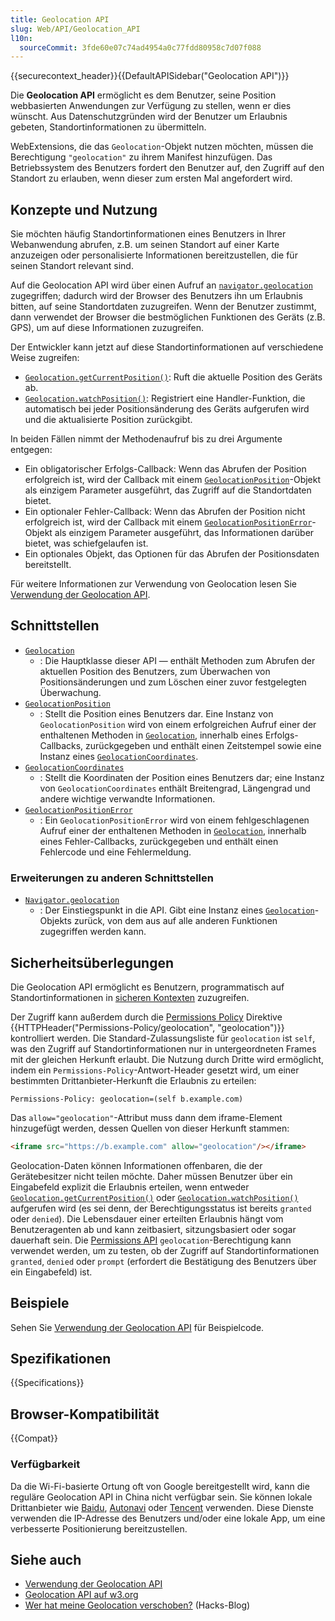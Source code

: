```yaml
---
title: Geolocation API
slug: Web/API/Geolocation_API
l10n:
  sourceCommit: 3fde60e07c74ad4954a0c77fdd80958c7d07f088
---
```


{{securecontext_header}}{{DefaultAPISidebar("Geolocation API")}}

Die **Geolocation API** ermöglicht es dem Benutzer, seine Position webbasierten Anwendungen zur Verfügung zu stellen, wenn er dies wünscht. Aus Datenschutzgründen wird der Benutzer um Erlaubnis gebeten, Standortinformationen zu übermitteln.

WebExtensions, die das `Geolocation`-Objekt nutzen möchten, müssen die Berechtigung `"geolocation"` zu ihrem Manifest hinzufügen. Das Betriebssystem des Benutzers fordert den Benutzer auf, den Zugriff auf den Standort zu erlauben, wenn dieser zum ersten Mal angefordert wird.

## Konzepte und Nutzung

Sie möchten häufig Standortinformationen eines Benutzers in Ihrer Webanwendung abrufen, z.B. um seinen Standort auf einer Karte anzuzeigen oder personalisierte Informationen bereitzustellen, die für seinen Standort relevant sind.

Auf die Geolocation API wird über einen Aufruf an [`navigator.geolocation`](/de/docs/Web/API/Navigator/geolocation) zugegriffen; dadurch wird der Browser des Benutzers ihn um Erlaubnis bitten, auf seine Standortdaten zuzugreifen. Wenn der Benutzer zustimmt, dann verwendet der Browser die bestmöglichen Funktionen des Geräts (z.B. GPS), um auf diese Informationen zuzugreifen.

Der Entwickler kann jetzt auf diese Standortinformationen auf verschiedene Weise zugreifen:

- [`Geolocation.getCurrentPosition()`](/de/docs/Web/API/Geolocation/getCurrentPosition): Ruft die aktuelle Position des Geräts ab.
- [`Geolocation.watchPosition()`](/de/docs/Web/API/Geolocation/watchPosition): Registriert eine Handler-Funktion, die automatisch bei jeder Positionsänderung des Geräts aufgerufen wird und die aktualisierte Position zurückgibt.

In beiden Fällen nimmt der Methodenaufruf bis zu drei Argumente entgegen:

- Ein obligatorischer Erfolgs-Callback: Wenn das Abrufen der Position erfolgreich ist, wird der Callback mit einem [`GeolocationPosition`](/de/docs/Web/API/GeolocationPosition)-Objekt als einzigem Parameter ausgeführt, das Zugriff auf die Standortdaten bietet.
- Ein optionaler Fehler-Callback: Wenn das Abrufen der Position nicht erfolgreich ist, wird der Callback mit einem [`GeolocationPositionError`](/de/docs/Web/API/GeolocationPositionError)-Objekt als einzigem Parameter ausgeführt, das Informationen darüber bietet, was schiefgelaufen ist.
- Ein optionales Objekt, das Optionen für das Abrufen der Positionsdaten bereitstellt.

Für weitere Informationen zur Verwendung von Geolocation lesen Sie [Verwendung der Geolocation API](/de/docs/Web/API/Geolocation_API/Using_the_Geolocation_API).

## Schnittstellen

- [`Geolocation`](/de/docs/Web/API/Geolocation)
  - : Die Hauptklasse dieser API — enthält Methoden zum Abrufen der aktuellen Position des Benutzers, zum Überwachen von Positionsänderungen und zum Löschen einer zuvor festgelegten Überwachung.
- [`GeolocationPosition`](/de/docs/Web/API/GeolocationPosition)
  - : Stellt die Position eines Benutzers dar. Eine Instanz von `GeolocationPosition` wird von einem erfolgreichen Aufruf einer der enthaltenen Methoden in [`Geolocation`](/de/docs/Web/API/Geolocation), innerhalb eines Erfolgs-Callbacks, zurückgegeben und enthält einen Zeitstempel sowie eine Instanz eines [`GeolocationCoordinates`](/de/docs/Web/API/GeolocationCoordinates).
- [`GeolocationCoordinates`](/de/docs/Web/API/GeolocationCoordinates)
  - : Stellt die Koordinaten der Position eines Benutzers dar; eine Instanz von `GeolocationCoordinates` enthält Breitengrad, Längengrad und andere wichtige verwandte Informationen.
- [`GeolocationPositionError`](/de/docs/Web/API/GeolocationPositionError)
  - : Ein `GeolocationPositionError` wird von einem fehlgeschlagenen Aufruf einer der enthaltenen Methoden in [`Geolocation`](/de/docs/Web/API/Geolocation), innerhalb eines Fehler-Callbacks, zurückgegeben und enthält einen Fehlercode und eine Fehlermeldung.

### Erweiterungen zu anderen Schnittstellen

- [`Navigator.geolocation`](/de/docs/Web/API/Navigator/geolocation)
  - : Der Einstiegspunkt in die API. Gibt eine Instanz eines [`Geolocation`](/de/docs/Web/API/Geolocation)-Objekts zurück, von dem aus auf alle anderen Funktionen zugegriffen werden kann.

## Sicherheitsüberlegungen

Die Geolocation API ermöglicht es Benutzern, programmatisch auf Standortinformationen in [sicheren Kontexten](/de/docs/Web/Security/Secure_Contexts) zuzugreifen.

Der Zugriff kann außerdem durch die [Permissions Policy](/de/docs/Web/HTTP/Permissions_Policy) Direktive {{HTTPHeader("Permissions-Policy/geolocation", "geolocation")}} kontrolliert werden.
Die Standard-Zulassungsliste für `geolocation` ist `self`, was den Zugriff auf Standortinformationen nur in untergeordneten Frames mit der gleichen Herkunft erlaubt.
Die Nutzung durch Dritte wird ermöglicht, indem ein `Permissions-Policy`-Antwort-Header gesetzt wird, um einer bestimmten Drittanbieter-Herkunft die Erlaubnis zu erteilen:

```http
Permissions-Policy: geolocation=(self b.example.com)
```

Das `allow="geolocation"`-Attribut muss dann dem iframe-Element hinzugefügt werden, dessen Quellen von dieser Herkunft stammen:

```html
<iframe src="https://b.example.com" allow="geolocation"/></iframe>
```

Geolocation-Daten können Informationen offenbaren, die der Gerätebesitzer nicht teilen möchte. Daher müssen Benutzer über ein Eingabefeld explizit die Erlaubnis erteilen, wenn entweder [`Geolocation.getCurrentPosition()`](/de/docs/Web/API/Geolocation/getCurrentPosition) oder [`Geolocation.watchPosition()`](/de/docs/Web/API/Geolocation/watchPosition) aufgerufen wird (es sei denn, der Berechtigungsstatus ist bereits `granted` oder `denied`).
Die Lebensdauer einer erteilten Erlaubnis hängt vom Benutzeragenten ab und kann zeitbasiert, sitzungsbasiert oder sogar dauerhaft sein. Die [Permissions API](/de/docs/Web/API/Permissions_API) `geolocation`-Berechtigung kann verwendet werden, um zu testen, ob der Zugriff auf Standortinformationen `granted`, `denied` oder `prompt` (erfordert die Bestätigung des Benutzers über ein Eingabefeld) ist.

## Beispiele

Sehen Sie [Verwendung der Geolocation API](/de/docs/Web/API/Geolocation_API/Using_the_Geolocation_API#examples) für Beispielcode.

## Spezifikationen

{{Specifications}}

## Browser-Kompatibilität

{{Compat}}

### Verfügbarkeit

Da die Wi-Fi-basierte Ortung oft von Google bereitgestellt wird, kann die reguläre Geolocation API in China nicht verfügbar sein. Sie können lokale Drittanbieter wie [Baidu](https://lbsyun.baidu.com/index.php?title=jspopular/guide/geolocation), [Autonavi](https://lbs.amap.com/api/javascript-api/guide/services/geolocation#geolocation) oder [Tencent](https://lbs.qq.com/tool/component-geolocation.html) verwenden. Diese Dienste verwenden die IP-Adresse des Benutzers und/oder eine lokale App, um eine verbesserte Positionierung bereitzustellen.

## Siehe auch

- [Verwendung der Geolocation API](/de/docs/Web/API/Geolocation_API/Using_the_Geolocation_API)
- [Geolocation API auf w3.org](https://www.w3.org/TR/geolocation/)
- [Wer hat meine Geolocation verschoben?](https://hacks.mozilla.org/2013/10/who-moved-my-geolocation/) (Hacks-Blog)
